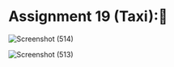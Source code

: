 # Assignment 19 (Taxi):🚖
![Screenshot (514)](https://user-images.githubusercontent.com/91725214/167010251-220c0b44-0773-49c7-8eb2-da12cfdd2d9d.png)

![Screenshot (513)](https://user-images.githubusercontent.com/91725214/167009580-4a6aa672-2b4c-410f-8e21-14d94aef6ae7.png)
